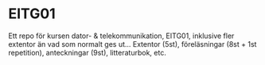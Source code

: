 # EITG01
Ett repo för kursen dator- &amp; telekommunikation, EITG01, inklusive fler extentor än vad som normalt ges ut...
Extentor (5st), föreläsningar (8st + 1st repetition), anteckningar (9st), litteraturbok, etc.
